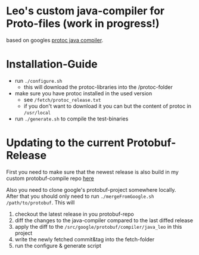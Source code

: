 Leo's custom java-compiler for Proto-files (work in progress!)  
==========================================
based on googles [protoc java compiler](https://github.com/protocolbuffers/protobuf/tree/master/src/google/protobuf/compiler/java).

Installation-Guide
==========================================
* run `./configure.sh`
    * this will download the protoc-libraries into the /protoc-folder
* make sure you have protoc installed in the used version 
    * see `/fetch/protoc_release.txt`
    * if you don't want to download it you can but the content of protoc in `/usr/local`  
* run `./generate.sh` to compile the test-binaries

Updating to the current Protobuf-Release
==========================================
First you need to make sure that the newest release is also build in my custom protobuf-compile repo [here](https://github.com/leohilbert/protobuf-compile/) 

Also you need to clone google's protobuf-project somewhere locally.  
After that you should only need to run 
`./mergeFromGoogle.sh /path/to/protobuf`. 
This will
1. checkout the latest release in you protobuf-repo 
2. diff the changes to the java-compiler compared to the last diffed release
3. apply the diff to the  `/src/google/protobuf/compiler/java_leo` in this project
4. write the newly fetched commit&tag into the fetch-folder
5. run the configure & generate script
